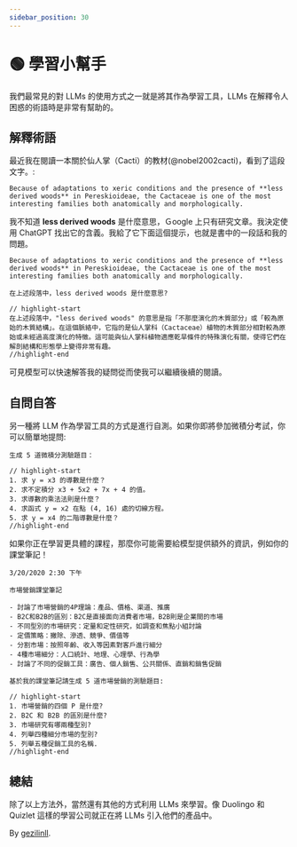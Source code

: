 ```yaml
---
sidebar_position: 30
---
```


# 🟢 學習小幫手

我們最常見的對 LLMs 的使用方式之一就是將其作為學習工具，LLMs 在解釋令人困惑的術語時是非常有幫助的。

## 解釋術語

最近我在閱讀一本關於仙人掌（Cacti）的教材(@nobel2002cacti)，看到了這段文字。:

```text
Because of adaptations to xeric conditions and the presence of **less derived woods** in Pereskioideae, the Cactaceae is one of the most interesting families both anatomically and morphologically. 
```

我不知道 **less derived woods** 是什麼意思，Ｇoogle 上只有研究文章。我決定使用 ChatGPT 找出它的含義。我給了它下面這個提示，也就是書中的一段話和我的問題。

```text
Because of adaptations to xeric conditions and the presence of **less derived woods** in Pereskioideae, the Cactaceae is one of the most interesting families both anatomically and morphologically. 

在上述段落中，less derived woods 是什麼意思?

// highlight-start
在上述段落中，"less derived woods" 的意思是指「不那麼演化的木質部分」或「較為原始的木質結構」。在這個脈絡中，它指的是仙人掌科（Cactaceae）植物的木質部分相對較為原始或未經過高度演化的特徵。這可能與仙人掌科植物適應乾旱條件的特殊演化有關，使得它們在解剖結構和形態學上變得非常有趣。
//highlight-end
```

可見模型可以快速解答我的疑問從而使我可以繼續後續的閱讀。

## 自問自答

另一種將 LLM 作為學習工具的方式是進行自測。如果你即將參加微積分考試，你可以簡單地提問:

```text
生成 5 道微積分測驗題目：

// highlight-start
1. 求 y = x3 的導數是什麼？
2. 求不定積分 x3 + 5x2 + 7x + 4 的值。
3. 求導數的乘法法則是什麼？
4. 求函式 y = x2 在點 (4, 16) 處的切線方程。
5. 求 y = x4 的二階導數是什麼？
//highlight-end
```

如果你正在學習更具體的課程，那麼你可能需要給模型提供額外的資訊，例如你的課堂筆記！

```text
3/20/2020 2:30 下午

市場營銷課堂筆記

- 討論了市場營銷的4P理論：產品、價格、渠道、推廣
- B2C和B2B的區別：B2C是直接面向消費者市場，B2B則是企業間的市場
- 不同型別的市場研究：定量和定性研究，如調查和焦點小組討論
- 定價策略：撇除、滲透、競爭、價值等
- 分割市場：按照年齡、收入等因素對客戶進行細分
- 4種市場細分：人口統計、地理、心理學、行為學
- 討論了不同的促銷工具：廣告、個人銷售、公共關係、直銷和銷售促銷

基於我的課堂筆記請生成 5 道市場營銷的測驗題目:

// highlight-start
1. 市場營銷的四個 P 是什麼?
2. B2C 和 B2B 的區別是什麼?
3. 市場研究有哪兩種型別?
4. 列舉四種細分市場的型別?
5. 列舉五種促銷工具的名稱.
//highlight-end
```

## 總結

除了以上方法外，當然還有其他的方式利用 LLMs 來學習。像 Duolingo 和 Quizlet 這樣的學習公司就正在將 LLMs 引入他們的產品中。

By [gezilinll](https://github.com/gezilinll).